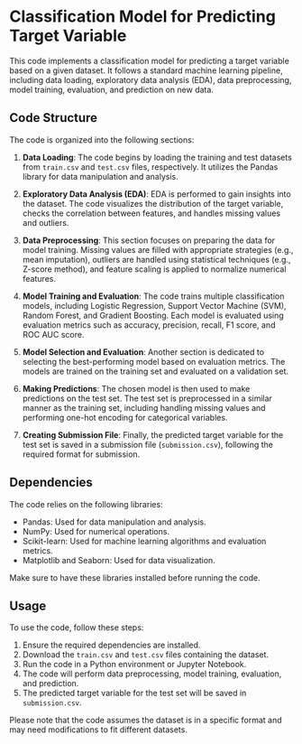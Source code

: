 # Classification Model for Predicting Target Variable

This code implements a classification model for predicting a target variable based on a given dataset. It follows a standard machine learning pipeline, including data loading, exploratory data analysis (EDA), data preprocessing, model training, evaluation, and prediction on new data.

## Code Structure

The code is organized into the following sections:

1. **Data Loading**: The code begins by loading the training and test datasets from `train.csv` and `test.csv` files, respectively. It utilizes the Pandas library for data manipulation and analysis.

2. **Exploratory Data Analysis (EDA)**: EDA is performed to gain insights into the dataset. The code visualizes the distribution of the target variable, checks the correlation between features, and handles missing values and outliers.

3. **Data Preprocessing**: This section focuses on preparing the data for model training. Missing values are filled with appropriate strategies (e.g., mean imputation), outliers are handled using statistical techniques (e.g., Z-score method), and feature scaling is applied to normalize numerical features.

4. **Model Training and Evaluation**: The code trains multiple classification models, including Logistic Regression, Support Vector Machine (SVM), Random Forest, and Gradient Boosting. Each model is evaluated using evaluation metrics such as accuracy, precision, recall, F1 score, and ROC AUC score.

5. **Model Selection and Evaluation**: Another section is dedicated to selecting the best-performing model based on evaluation metrics. The models are trained on the training set and evaluated on a validation set.

6. **Making Predictions**: The chosen model is then used to make predictions on the test set. The test set is preprocessed in a similar manner as the training set, including handling missing values and performing one-hot encoding for categorical variables.

7. **Creating Submission File**: Finally, the predicted target variable for the test set is saved in a submission file (`submission.csv`), following the required format for submission.

## Dependencies

The code relies on the following libraries:

- Pandas: Used for data manipulation and analysis.
- NumPy: Used for numerical operations.
- Scikit-learn: Used for machine learning algorithms and evaluation metrics.
- Matplotlib and Seaborn: Used for data visualization.

Make sure to have these libraries installed before running the code.

## Usage

To use the code, follow these steps:

1. Ensure the required dependencies are installed.
2. Download the `train.csv` and `test.csv` files containing the dataset.
3. Run the code in a Python environment or Jupyter Notebook.
4. The code will perform data preprocessing, model training, evaluation, and prediction.
5. The predicted target variable for the test set will be saved in `submission.csv`.

Please note that the code assumes the dataset is in a specific format and may need modifications to fit different datasets.